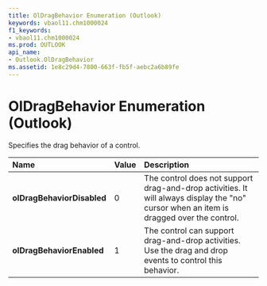 ```yaml
---
title: OlDragBehavior Enumeration (Outlook)
keywords: vbaol11.chm1000024
f1_keywords:
- vbaol11.chm1000024
ms.prod: OUTLOOK
api_name:
- Outlook.OlDragBehavior
ms.assetid: 1e8c29d4-7800-663f-fb5f-aebc2a6b89fe
---
```



# OlDragBehavior Enumeration (Outlook)

Specifies the drag behavior of a control.



|**Name**|**Value**|**Description**|
|:-----|:-----|:-----|
| **olDragBehaviorDisabled**|0|The control does not support drag-and-drop activities. It will always display the "no" cursor when an item is dragged over the control.|
| **olDragBehaviorEnabled**|1|The control can support drag-and-drop activities. Use the drag and drop events to control this behavior.|

